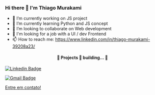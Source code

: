 ### Hi there 👋 I'm Thiago Murakami

- 🔭 I’m currently working on JS project
- 🌱 I’m currently learning Python and JS concept
- 👯 I’m looking to collaborate on Web development
- 🤔 I'm looking for a job with a UI / dev Frontend
- 📫 How to reach me: https://www.linkedin.com/in/thiago-murakami-39208a23/

<h4 align="center"> 
	🚧  Projects 🚀 building...  🚧
</h4>


[![Linkedin Badge](https://img.shields.io/badge/-Thiago-blue?style=flat-square&logo=Linkedin&logoColor=white&link=https://www.linkedin.com/in/thiago-murakami-39208a23/)](https://www.linkedin.com/in/thiago-murakami-39208a23/) 

[![Gmail Badge](https://img.shields.io/badge/-sushi.murakami@gmail.com-c14438?style=flat-square&logo=Gmail&logoColor=white&link=mailto:sushbi.murakami@gmail.com)](mailto:tgmarinho@gmail.com)

[Entre em contato!](https://www.linkedin.com/in/thiago-murakami-39208a23/)
